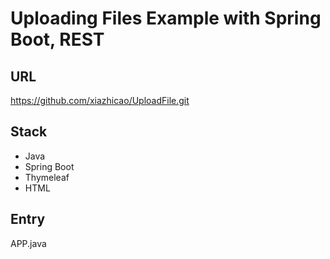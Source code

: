 # Uploading Files Example with Spring Boot, REST

## URL
https://github.com/xiazhicao/UploadFile.git

## Stack
- Java
- Spring Boot
- Thymeleaf
- HTML

## Entry
APP.java
